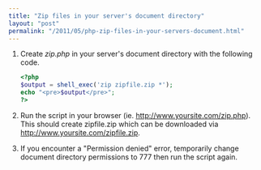```yaml
---
title: "Zip files in your server's document directory"
layout: "post"
permalink: "/2011/05/php-zip-files-in-your-servers-document.html"
---
```


1. Create *zip.php* in your server's document directory with the following code.

	```php
	<?php
	$output = shell_exec('zip zipfile.zip *');
	echo "<pre>$output</pre>";
	?>

2. Run the script in your browser (ie. http://www.yoursite.com/zip.php). This should create zipfile.zip which can be downloaded via http://www.yoursite.com/zipfile.zip.

3. If you encounter a "Permission denied" error, temporarily change document directory permissions to 777 then run the script again.
